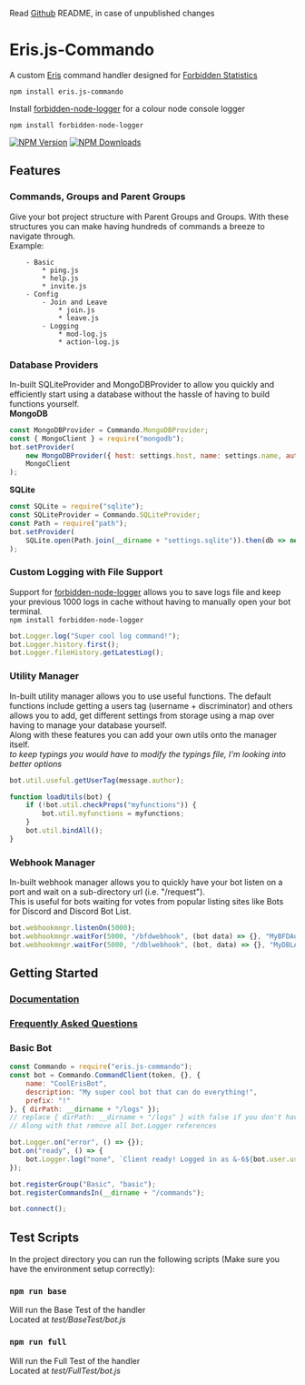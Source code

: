 Read [Github](https://github.com/Forbidden-Duck/eris.js-commando) README, in case of unpublished changes
# Eris.js-Commando
A custom [Eris](https://github.com/abalabahaha/eris) command handler designed for [Forbidden Statistics](https://github.com/Forbidden-Duck/ForbiddenStatistics)

```
npm install eris.js-commando
```

Install [forbidden-node-logger](https://github.com/Forbidden-Duck/forbidden-node-logger) for a colour node console logger
```
npm install forbidden-node-logger
```
[![NPM Version](https://badgen.net/npm/v/eris.js-commando)](https://www.npmjs.com/package/eris.js-commando)
[![NPM Downloads](https://badgen.net/npm/dm/eris.js-commando)](https://www.npmjs.com/package/eris.js-commando)

## **Features**

### Commands, Groups and Parent Groups
Give your bot project structure with Parent Groups and Groups. With these structures you can make having hundreds of commands a breeze to navigate through.\
Example:
```
    - Basic
        * ping.js
        * help.js
        * invite.js
    - Config
        - Join and Leave
            * join.js
            * leave.js
        - Logging
            * mod-log.js
            * action-log.js
```

### Database Providers
In-built SQLiteProvider and MongoDBProvider to allow you quickly and efficiently start using a database without the hassle of having to build functions yourself.\
**MongoDB**
```js
const MongoDBProvider = Commando.MongoDBProvider;
const { MongoClient } = require("mongodb");
bot.setProvider(
    new MongoDBProvider({ host: settings.host, name: settings.name, auth: settings.auth }),
    MongoClient
);
```
**SQLite**
```js
const SQLite = require("sqlite");
const SQLiteProvider = Commando.SQLiteProvider;
const Path = require("path");
bot.setProvider(
    SQLite.open(Path.join(__dirname + "settings.sqlite")).then(db => new sqlite(db))
);
```

### Custom Logging with File Support
Support for [forbidden-node-logger](https://github.com/Forbidden-Duck/forbidden-node-logger) allows you to save logs file and keep your previous 1000 logs in cache without having to manually open your bot terminal.\
`npm install forbidden-node-logger`
```js
bot.Logger.log("Super cool log command!");
bot.Logger.history.first();
bot.Logger.fileHistory.getLatestLog();
```

### Utility Manager
In-built utility manager allows you to use useful functions. The default functions include getting a users tag (username + discriminator) and others allows you to add, get different settings from storage using a map over having to manage your database yourself.\
Along with these features you can add your own utils onto the manager itself.\
*to keep typings you would have to modify the typings file, I'm looking into better options*
```js
bot.util.useful.getUserTag(message.author);
```
```js
function loadUtils(bot) {
    if (!bot.util.checkProps("myfunctions")) {
        bot.util.myfunctions = myfunctions;
    }
    bot.util.bindAll();
}
```

### Webhook Manager
In-built webhook manager allows you to quickly have your bot listen on a port and wait on a sub-directory url (i.e. "/request").\
This is useful for bots waiting for votes from popular listing sites like Bots for Discord and Discord Bot List.
```js
bot.webhookmngr.listenOn(5000);
bot.webhookmngr.waitFor(5000, "/bfdwebhook", (bot data) => {}, "MyBFDAuth");
bot.webhookmngr.waitFor(5000, "/dblwebhook", (bot, data) => {}, "MyDBLAuth");
```

## **Getting Started**

### [Documentation](https://github.com/Forbidden-Duck/eris.js-commando/tree/master/docs/)

### [Frequently Asked Questions](https://github.com/Forbidden-Duck/eris.js-commando/blob/master/FAQ.md)

### Basic Bot
```js
const Commando = require("eris.js-commando");
const bot = Commando.CommandClient(token, {}, {
    name: "CoolErisBot",
    description: "My super cool bot that can do everything!",
    prefix: "!"
}, { dirPath: __dirname + "/logs" }); 
// replace { dirPath: __dirname + "/logs" } with false if you don't have "forbidden-node-logger"
// Along with that remove all bot.Logger references

bot.Logger.on("error", () => {});
bot.on("ready", () => {
    bot.Logger.log("none", `Client ready! Logged in as &-6${bot.user.username}&r (&-c${bot.user.id}&r)`);
});

bot.registerGroup("Basic", "basic");
bot.registerCommandsIn(__dirname + "/commands");

bot.connect();
```

## **Test Scripts**
In the project directory you can run the following scripts (Make sure you have the environment setup correctly):

### `npm run base`
Will run the Base Test of the handler\
Located at *test/BaseTest/bot.js*

### `npm run full`
Will run the Full Test of the handler\
Located at *test/FullTest/bot.js*